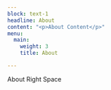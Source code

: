 ```yaml
---
block: text-1
headline: About
content: "<p>About Content</p>"
menu:
  main:
    weight: 3
    title: About

---
```

About Right Space